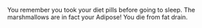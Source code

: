 You remember you took your diet pills before going to sleep.
The marshmallows are in fact your Adipose!
You die from fat drain.
